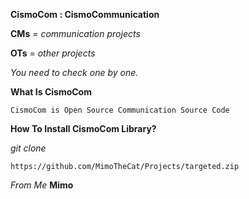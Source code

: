 **CismoCom : CismoCommunication**

**CMs** = *communication projects*

**OTs** = *other projects*

*You need to check one by one.*

**What Is CismoCom**

    CismoCom is Open Source Communication Source Code

**How To Install CismoCom Library?**

*git clone*

    https://github.com/MimoTheCat/Projects/targeted.zip

*From Me* **Mimo**
